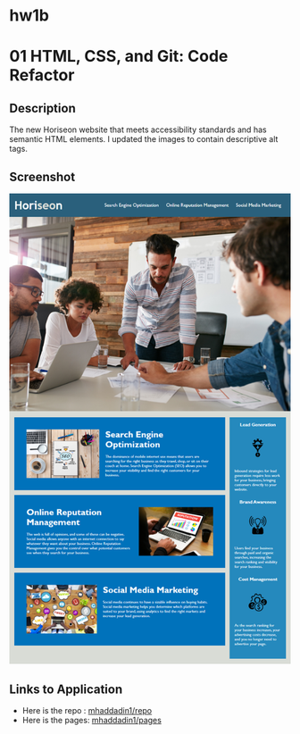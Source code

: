 # hw1b

# 01 HTML, CSS, and Git: Code Refactor

## Description

The new Horiseon website that meets accessibility standards and has semantic HTML elements. I updated the images to contain descriptive alt tags.

## Screenshot

![The Horiseon webpage includes a navigation bar, a header image, and cards with text and images at the bottom of the page.](./assets/images/01-html-css-git-homework-demo.png)

## Links to Application

- Here is the repo : [mhaddadin1/repo](https://github.com/mhaddadin1/hw1b)
- Here is the pages: [mhaddadin1/pages](https://mhaddadin1.github.io/hw1b/)
